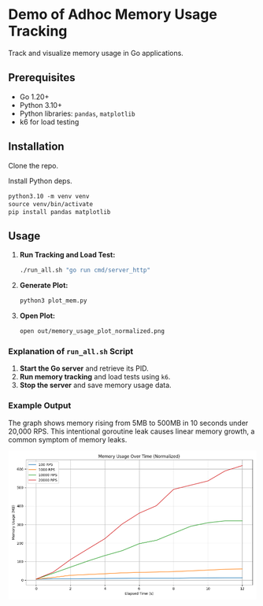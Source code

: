 # Demo of Adhoc Memory Usage Tracking

Track and visualize memory usage in Go applications.

## Prerequisites

- Go 1.20+
- Python 3.10+
- Python libraries: `pandas`, `matplotlib`
- k6 for load testing

## Installation

Clone the repo.

Install Python deps.
```
python3.10 -m venv venv
source venv/bin/activate
pip install pandas matplotlib
```

## Usage

1. **Run Tracking and Load Test:**
   ```bash
   ./run_all.sh "go run cmd/server_http"
   ```

2. **Generate Plot:**
   ```bash
   python3 plot_mem.py
   ```

3. **Open Plot:**
   ```bash
   open out/memory_usage_plot_normalized.png
   ```

### Explanation of `run_all.sh` Script

1. **Start the Go server** and retrieve its PID.
2. **Run memory tracking** and load tests using `k6`.
3. **Stop the server** and save memory usage data.

### Example Output

The graph shows memory rising from 5MB to 500MB in 10 seconds under 20,000 RPS. This intentional goroutine leak causes linear memory growth, a common symptom of memory leaks.

![Memory Usage](bad.png)
